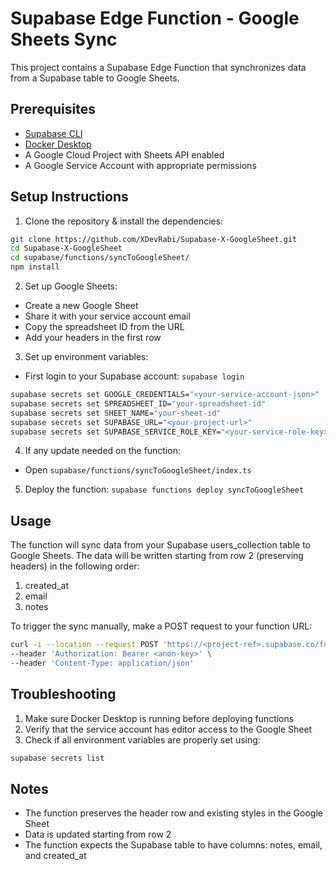 # Supabase Edge Function - Google Sheets Sync

This project contains a Supabase Edge Function that synchronizes data from a Supabase table to Google Sheets.

## Prerequisites

- [Supabase CLI](https://supabase.com/docs/guides/cli)
- [Docker Desktop](https://www.docker.com/products/docker-desktop/)
- A Google Cloud Project with Sheets API enabled
- A Google Service Account with appropriate permissions

## Setup Instructions

1. Clone the repository & install the dependencies:
```bash
git clone https://github.com/XDevRabi/Supabase-X-GoogleSheet.git
cd Supabase-X-GoogleSheet
cd supabase/functions/syncToGoogleSheet/
npm install
```

2. Set up Google Sheets:
- Create a new Google Sheet
- Share it with your service account email
- Copy the spreadsheet ID from the URL
- Add your headers in the first row

3. Set up environment variables:
- First login to your Supabase account: `supabase login`
```bash
supabase secrets set GOOGLE_CREDENTIALS="<your-service-account-json>"
supabase secrets set SPREADSHEET_ID="your-spreadsheet-id"
supabase secrets set SHEET_NAME="your-sheet-id"
supabase secrets set SUPABASE_URL="<your-project-url>"
supabase secrets set SUPABASE_SERVICE_ROLE_KEY="<your-service-role-key>"
```

4. If any update needed on the function:
- Open `supabase/functions/syncToGoogleSheet/index.ts`

5. Deploy the function:
`supabase functions deploy syncToGoogleSheet`

## Usage
The function will sync data from your Supabase users_collection table to Google Sheets. The data will be written starting from row 2 (preserving headers) in the following order:

1. created_at
2. email
3. notes

To trigger the sync manually, make a POST request to your function URL:

```bash
curl -i --location --request POST 'https://<project-ref>.supabase.co/functions/v1/syncToGoogleSheet' \
--header 'Authorization: Bearer <anon-key>' \
--header 'Content-Type: application/json'
```
## Troubleshooting
1. Make sure Docker Desktop is running before deploying functions
2. Verify that the service account has editor access to the Google Sheet
3. Check if all environment variables are properly set using:
```bash
supabase secrets list
 ```

## Notes
- The function preserves the header row and existing styles in the Google Sheet
- Data is updated starting from row 2
- The function expects the Supabase table to have columns: notes, email, and created_at